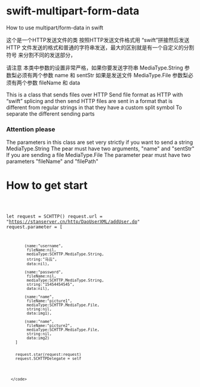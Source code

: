 # swift-multipart-form-data
How to use multipart/form-data in swift

 这个是一个HTTP发送文件的类
 按照HTTP发送文件格式用 “swift”拼接然后发送
 HTTP 文件发送的格式和普通的字符串发送，最大的区别就是有一个自定义的分割符号
 来分割不同的发送部分，
 
 请注意
 本类中参数的设置非常严格，如果你要发送字符串
 MediaType.String
 参数梨必须有两个参数 name 和 sentStr
 如果是发送文件
 MediaType.File
 参数梨必须有两个参数  fileName 和 data
 
 
 
 This is a class that sends files over HTTP
 Send file format as HTTP with “swift” splicing and then send
 HTTP files are sent in a format that is different from regular strings in that they have a custom split symbol
 To separate the different sending parts
 

 <h3>Attention please</h3>
 The parameters in this class are set very strictly if you want to send a string
 MediaType.String
 The pear must have two arguments, "name" and "sentStr"
 If you are sending a file
 MediaType.File
 The parameter pear must have two parameters "fileName" and "filePath"

  
  
  <h1>How to get start</h1>
  
 
 <code> 
 
 
 
 
   let request = SCHTTP()
        request.url = "https://stanserver.cn/http/DaoUserXML/addUser.do"
        request.parameter = [
            
            (name:"username",
             fileName:nil,
             mediaType:SCHTTP.MediaType.String,
             string:"马云",
             data:nil),
            
            (name:"password",
             fileName:nil,
             mediaType:SCHTTP.MediaType.String,
             string:"15454454545",
             data:nil),
            
            (name:"name",
             fileName:"picture1",
             mediaType:SCHTTP.MediaType.File,
             string:nil,
             data:img1),

            (name:"name",
             fileName:"picture2",
             mediaType:SCHTTP.MediaType.File,
             string:nil,
             data:img2)
        ]
        
        
        request.star(request:request)
        request.SCHTTPDelegate = self
        
        
        
        
      </code>   
  
  
